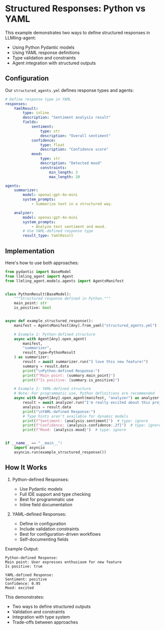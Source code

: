 # Structured Responses: Python vs YAML

This example demonstrates two ways to define structured responses in LLMling-agent:

- Using Python Pydantic models
- Using YAML response definitions
- Type validation and constraints
- Agent integration with structured outputs

## Configuration

Our `structured_agents.yml` defines response types and agents:

```yaml
# Define response type in YAML
responses:
    YamlResult:
        type: inline
        description: "Sentiment analysis result"
        fields:
            sentiment:
                type: str
                description: "Overall sentiment"
            confidence:
                type: float
                description: "Confidence score"
            mood:
                type: str
                description: "Detected mood"
                constraints:
                    min_length: 3
                    max_length: 20

agents:
    summarizer:
        model: openai:gpt-4o-mini
        system_prompts:
            - Summarize text in a structured way.

    analyzer:
        model: openai:gpt-4o-mini
        system_prompts:
            - Analyze text sentiment and mood.
        # Use YAML-defined response type
        result_type: YamlResult
```

## Implementation

Here's how to use both approaches:

```python
from pydantic import BaseModel
from llmling_agent import Agent
from llmling_agent.models.agents import AgentsManifest


class PythonResult(BaseModel):
    """Structured response defined in Python."""
    main_point: str
    is_positive: bool


async def example_structured_response():
    manifest = AgentsManifest[Any].from_yaml("structured_agents.yml")

    # Example 1: Python-defined structure
    async with Agent[Any].open_agent(
        manifest,
        "summarizer",
        result_type=PythonResult
    ) as summarizer:
        result = await summarizer.run("I love this new feature!")
        summary = result.data
        print("\nPython-defined Response:")
        print(f"Main point: {summary.main_point}")
        print(f"Is positive: {summary.is_positive}")

    # Example 2: YAML-defined structure
    # Note: For programmatic use, Python definitions are recommended
    async with Agent[Any].open_agent(manifest, "analyzer") as analyzer:
        result = await analyzer.run("I'm really excited about this project!")
        analysis = result.data
        print("\nYAML-defined Response:")
        # Type hints aren't available for dynamic models
        print(f"Sentiment: {analysis.sentiment}")  # type: ignore
        print(f"Confidence: {analysis.confidence:.2f}")  # type: ignore
        print(f"Mood: {analysis.mood}")  # type: ignore


if __name__ == "__main__":
    import asyncio
    asyncio.run(example_structured_response())
```

## How It Works

1. Python-defined Responses:
   - Use Pydantic models
   - Full IDE support and type checking
   - Best for programmatic use
   - Inline field documentation

2. YAML-defined Responses:
   - Define in configuration
   - Include validation constraints
   - Best for configuration-driven workflows
   - Self-documenting fields

Example Output:
```
Python-defined Response:
Main point: User expresses enthusiasm for new feature
Is positive: true

YAML-defined Response:
Sentiment: positive
Confidence: 0.95
Mood: excited
```

This demonstrates:

- Two ways to define structured outputs
- Validation and constraints
- Integration with type system
- Trade-offs between approaches
